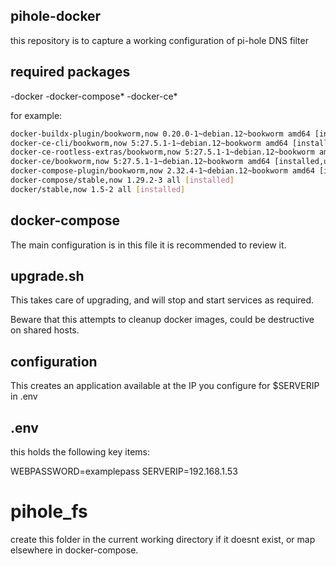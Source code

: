 ## pihole-docker

this repository is to capture a working configuration of pi-hole DNS filter

## required packages

-docker
-docker-compose*
-docker-ce*

for example:

```sh
docker-buildx-plugin/bookworm,now 0.20.0-1~debian.12~bookworm amd64 [installed,upgradable to: 0.21.0-1~debian.12~bookworm]
docker-ce-cli/bookworm,now 5:27.5.1-1~debian.12~bookworm amd64 [installed,upgradable to: 5:28.0.0-1~debian.12~bookworm]
docker-ce-rootless-extras/bookworm,now 5:27.5.1-1~debian.12~bookworm amd64 [installed,upgradable to: 5:28.0.0-1~debian.12~bookworm]
docker-ce/bookworm,now 5:27.5.1-1~debian.12~bookworm amd64 [installed,upgradable to: 5:28.0.0-1~debian.12~bookworm]
docker-compose-plugin/bookworm,now 2.32.4-1~debian.12~bookworm amd64 [installed,upgradable to: 2.33.0-1~debian.12~bookworm]
docker-compose/stable,now 1.29.2-3 all [installed]
docker/stable,now 1.5-2 all [installed]
```

## docker-compose 

The main configuration is in this file it is recommended to review it.

## upgrade.sh

This takes care of upgrading, and will stop and start services as required.

Beware that this attempts to cleanup docker images, could be destructive on shared hosts.

## configuration

This creates an application available at the IP you configure for $SERVERIP in .env

## .env

this holds the following key items:

WEBPASSWORD=examplepass
SERVERIP=192.168.1.53

# pihole_fs

create this folder in the current working directory if it doesnt exist, or map elsewhere in docker-compose.